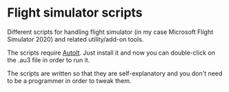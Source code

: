 Flight simulator scripts
========================

Different scripts for handling flight simulator (in my case Microsoft Flight Simulator 2020) and related utility/add-on tools.

The scripts require [AutoIt](https://www.autoitscript.com/). Just install it and now you can double-click on the .au3 file in order to run it.

The scripts are written so that they are self-explanatory and you don't need to be a programmer in order to tweak them.
